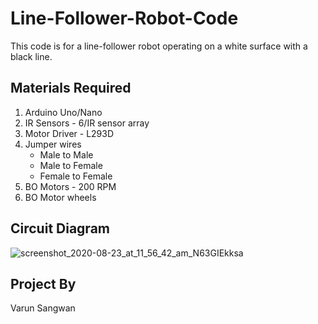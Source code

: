 # Line-Follower-Robot-Code

This code is for a line-follower robot operating on a white surface with a black line. 

<h2> Materials Required </h2>

<ol>
  <li> Arduino Uno/Nano </li>
  <li> IR Sensors - 6/IR sensor array </li>
  <li> Motor Driver - L293D </li>
  <li> Jumper wires
    <ul>
        <li> Male to Male </li>
      <li> Male to Female </li>
      <li> Female to Female </li>
      </ul>
  </li>
  <li> BO Motors - 200 RPM </li>
  <li> BO Motor wheels </li>
  </ol>
  
<h2> Circuit Diagram </h2>

  ![screenshot_2020-08-23_at_11_56_42_am_N63GIEkksa](https://user-images.githubusercontent.com/74721898/180401807-0353a7aa-eae2-452d-b16c-357d7cf32de0.png)

<h2> Project By </h2>

Varun Sangwan
